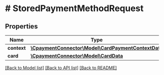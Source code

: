 # # StoredPaymentMethodRequest

## Properties

Name | Type | Description | Notes
------------ | ------------- | ------------- | -------------
**context** | [**\CpaymentConnector\Model\CardPaymentContextData**](CardPaymentContextData.md) |  | [optional] 
**card** | [**\CpaymentConnector\Model\CardData**](CardData.md) |  | [optional] 

[[Back to Model list]](../../README.md#documentation-for-models) [[Back to API list]](../../README.md#documentation-for-api-endpoints) [[Back to README]](../../README.md)


